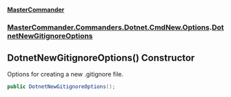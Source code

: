 #### [MasterCommander](MasterCommander.md 'MasterCommander')
### [MasterCommander.Commanders.Dotnet.CmdNew.Options](MasterCommander.md#MasterCommander.Commanders.Dotnet.CmdNew.Options 'MasterCommander.Commanders.Dotnet.CmdNew.Options').[DotnetNewGitignoreOptions](DotnetNewGitignoreOptions.md 'MasterCommander.Commanders.Dotnet.CmdNew.Options.DotnetNewGitignoreOptions')

## DotnetNewGitignoreOptions() Constructor

Options for creating a new .gitignore file.

```csharp
public DotnetNewGitignoreOptions();
```